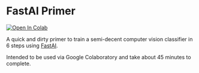 # FastAI Primer

<a href="https://colab.research.google.com/github/alexcu/fastai-primer/blob/main/fastai-primer.ipynb" target="_parent"><img src="https://colab.research.google.com/assets/colab-badge.svg" alt="Open In Colab"/></a>

A quick and dirty primer to train a semi-decent computer vision classifier in 6 steps using [FastAI](https://fast.ai).

Intended to be used via Google Colaboratory and take about 45 minutes to complete.
